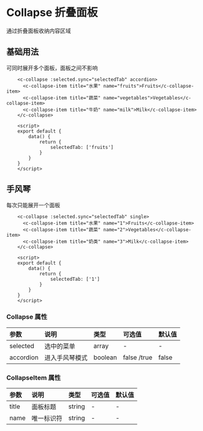 # Collapse 折叠面板
通过折叠面板收纳内容区域
## 基础用法
可同时展开多个面板，面板之间不影响
<ClientOnly>
<collapse-demo></collapse-demo>
</ClientOnly>

```vue
    <c-collapse :selected.sync="selectedTab" accordion>
      <c-collapse-item title="水果" name="fruits">Fruits</c-collapse-item>
      <c-collapse-item title="蔬菜" name="vegetables">Vegetables</c-collapse-item>
      <c-collapse-item title="牛奶" name="milk">Milk</c-collapse-item>
    </c-collapse>

    <script>
    export default {
        data() {
            return {
                selectedTab: ['fruits']
            }
        }
    }
    </script>
```

## 手风琴
每次只能展开一个面板

<ClientOnly>
<collapse-accordion-demo></collapse-accordion-demo>
</ClientOnly>

```vue
    <c-collapse :selected.sync="selectedTab" single>
      <c-collapse-item title="水果" name="1">Fruits</c-collapse-item>
      <c-collapse-item title="蔬菜" name="2">Vegetables</c-collapse-item>
      <c-collapse-item title="奶类" name="3">Milk</c-collapse-item>
    </c-collapse>

    <script>
    export default {
        data() {
            return {
                selectedTab: ['1']
            }
        }
    }
    </script>
```

### Collapse 属性
| 参数          | 说明             | 类型    | 可选值                   | 默认值  |
| :------------ | :--------------- | :------ | :---------- | :------ |
| selected         | 选中的菜单            | array | - | - |
| accordion         | 进入手风琴模式             | boolean | false /true  | false |

### CollapseItem 属性

| 参数          | 说明             | 类型    | 可选值                   | 默认值  |
| :------------ | :--------------- | :------ | :---------- | :------ |
| title         |      面板标题       | string | - | - |
| name         | 唯一标识符          | string | -  | - |